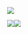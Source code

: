 ![](http://github-profile-summary-cards.vercel.app/api/cards/profile-details?username=rossvold&theme=tokyonight)

![](http://github-profile-summary-cards.vercel.app/api/cards/productive-time?username=rossvold&theme=tokyonight&utcOffset=6)![](http://github-profile-summary-cards.vercel.app/api/cards/repos-per-language?username=rossvold&theme=tokyonight) 
